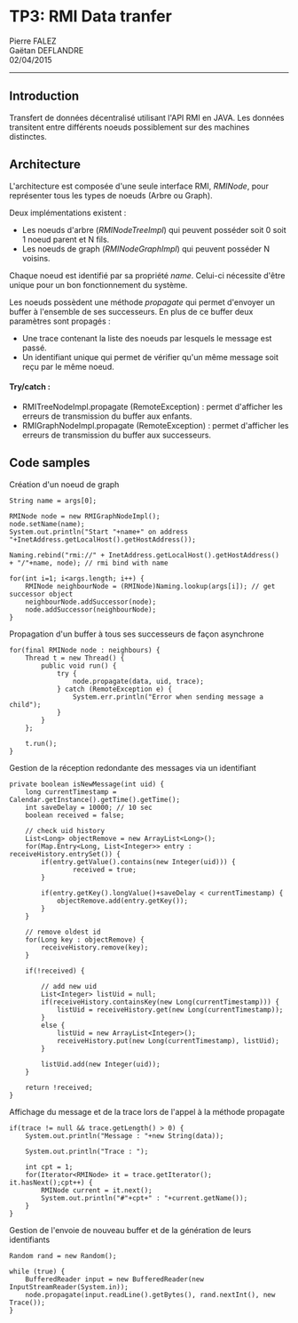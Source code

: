 TP3: RMI Data tranfer
=====================
Pierre FALEZ  
Gaëtan DEFLANDRE  
02/04/2015  
- - - - - - - - - - - 


## Introduction

Transfert de données décentralisé utilisant l'API RMI en JAVA. Les
données transitent entre différents noeuds possiblement sur des
machines distinctes.


## Architecture

L'architecture est composée d'une seule interface RMI, *RMINode*, pour
représenter tous les types de noeuds (Arbre ou Graph).

Deux implémentations existent :
* Les noeuds d'arbre (*RMINodeTreeImpl*) qui peuvent posséder soit 0
  soit 1 noeud parent et N fils.
* Les noeuds de graph (*RMINodeGraphImpl*) qui peuvent posséder N
  voisins.

Chaque noeud est identifié par sa propriété *name*. Celui-ci nécessite
d'être unique pour un bon fonctionnement du système.

Les noeuds possèdent une méthode *propagate* qui permet d'envoyer un
buffer à l'ensemble de ses successeurs. En plus de ce buffer deux
paramètres sont propagés :
* Une trace contenant la liste des noeuds par lesquels le message est
  passé.
* Un identifiant unique qui permet de vérifier qu'un même message soit
  reçu par le même noeud.

#### Try/catch :

* RMITreeNodeImpl.propagate (RemoteException) : permet d'afficher les
  erreurs de transmission du buffer aux enfants.
* RMIGraphNodeImpl.propagate (RemoteException) : permet d'afficher les
  erreurs de transmission du buffer aux successeurs.


## Code samples

Création d'un noeud de graph
```
String name = args[0];

RMINode node = new RMIGraphNodeImpl();
node.setName(name);
System.out.println("Start "+name+" on address "+InetAddress.getLocalHost().getHostAddress());
		
Naming.rebind("rmi://" + InetAddress.getLocalHost().getHostAddress()  + "/"+name, node); // rmi bind with name 
		
for(int i=1; i<args.length; i++) {
	RMINode neighbourNode = (RMINode)Naming.lookup(args[i]); // get successor object
	neighbourNode.addSuccessor(node);
	node.addSuccessor(neighbourNode);
}
```

Propagation d'un buffer à tous ses successeurs de façon asynchrone
```
for(final RMINode node : neighbours) {
	Thread t = new Thread() {
		public void run() {
			try {
				node.propagate(data, uid, trace);
			} catch (RemoteException e) {
				System.err.println("Error when sending message a child");
			}
		}
	};

	t.run();
}
```

Gestion de la réception redondante des messages via un identifiant
```
private boolean isNewMessage(int uid) {
	long currentTimestamp = Calendar.getInstance().getTime().getTime();
	int saveDelay = 10000; // 10 sec
	boolean received = false;
		
	// check uid history
	List<Long> objectRemove = new ArrayList<Long>();
	for(Map.Entry<Long, List<Integer>> entry : receiveHistory.entrySet()) {
		if(entry.getValue().contains(new Integer(uid))) {
				received = true;
		}
			
		if(entry.getKey().longValue()+saveDelay < currentTimestamp) {
			objectRemove.add(entry.getKey());
		}
	}
		
	// remove oldest id
	for(Long key : objectRemove) {
		receiveHistory.remove(key);
	}
		
	if(!received) {
		
		// add new uid
		List<Integer> listUid = null;
		if(receiveHistory.containsKey(new Long(currentTimestamp))) {
			listUid = receiveHistory.get(new Long(currentTimestamp));
		}
		else {
			listUid = new ArrayList<Integer>();
			receiveHistory.put(new Long(currentTimestamp), listUid);
		}
			
		listUid.add(new Integer(uid));
	}
		
	return !received;
}
```

Affichage du message et de la trace lors de l'appel à la méthode propagate
```
if(trace != null && trace.getLength() > 0) {
	System.out.println("Message : "+new String(data));
			
	System.out.println("Trace : ");
			
	int cpt = 1;
	for(Iterator<RMINode> it = trace.getIterator(); it.hasNext();cpt++) {
		RMINode current = it.next();
		System.out.println("#"+cpt+" : "+current.getName());		
	}
}
```

Gestion de l'envoie de nouveau buffer et de la génération de leurs identifiants
```
Random rand = new Random();
	
while (true) {
	BufferedReader input = new BufferedReader(new InputStreamReader(System.in));
	node.propagate(input.readLine().getBytes(), rand.nextInt(), new Trace());
}
```
